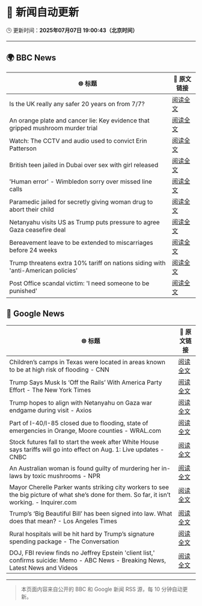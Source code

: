 # 🧠 新闻自动更新

🕒 更新时间：**2025年07月07日 19:00:43（北京时间）**

---

## 🌍 BBC News

| 🌐 标题 | 🔗 原文链接 |
|--------|-------------|
| Is the UK really any safer 20 years on from 7/7? | [阅读全文](https://www.bbc.com/news/articles/c14e77je72mo) |
| An orange plate and cancer lie: Key evidence that gripped mushroom murder trial | [阅读全文](https://www.bbc.com/news/articles/cdx554n1x0wo) |
| Watch: The CCTV and audio used to convict Erin Patterson | [阅读全文](https://www.bbc.com/news/videos/c62gd705ly9o) |
| British teen jailed in Dubai over sex with girl released | [阅读全文](https://www.bbc.com/news/articles/cq8zdvzj5vwo) |
| 'Human error' - Wimbledon sorry over missed line calls | [阅读全文](https://www.bbc.com/sport/tennis/articles/czry1j5e32ko) |
| Paramedic jailed for secretly giving woman drug to abort their child | [阅读全文](https://www.bbc.com/news/articles/c9qxneddqn2o) |
| Netanyahu visits US as Trump puts pressure to agree Gaza ceasefire deal | [阅读全文](https://www.bbc.com/news/articles/cy4ypze027ro) |
| Bereavement leave to be extended to miscarriages before 24 weeks | [阅读全文](https://www.bbc.com/news/articles/cz9k12w5j54o) |
| Trump threatens extra 10% tariff on nations siding with 'anti-American policies' | [阅读全文](https://www.bbc.com/news/articles/c1dnz7gw92zo) |
| Post Office scandal victim: 'I need someone to be punished' | [阅读全文](https://www.bbc.com/news/articles/cx244zk2jppo) |

## 📰 Google News

| 🌐 标题 | 🔗 原文链接 |
|--------|-------------|
| Children’s camps in Texas were located in areas known to be at high risk of flooding - CNN | [阅读全文](https://news.google.com/rss/articles/CBMieEFVX3lxTE5PVW9FRnJwclVVUldMbE9DVWNDdWlqcGFzNHk5ZFY3U3R5TnMzcU5QQ3ZZQnFBdzhYT2tLWnFXNXZldEcwazlpRkM3T2ktZWdwTmtpb1lFOGhpZjNmdUZ1UDVDVHJFWnE0TWNvQXB0NWwtQUJPa0tXTdIBfkFVX3lxTE5HVUwtZmFGSVYtNVB3S3BhZ2JJRFgtQ2VheFVMb3E0MHMtcUZyMnZWWXI1LUh4eVN4WFNIeGU5ZVA3OFhRX3huRW9pRjJpeThGZ1QwV3R2bUk3cmozdnFTcm1aYXFQTTlNcGI0UzAzWDNtWTVlcC1kYkhtUGdTdw?oc=5) |
| Trump Says Musk Is ‘Off the Rails’ With America Party Effort - The New York Times | [阅读全文](https://news.google.com/rss/articles/CBMiggFBVV95cUxPcjBGSzRWX09YbXVrUkd0WW5YajNTRXV6NW1vbTNfQU5ydWk5QWpHY1E3b25rNHk5bDFwLXZ5Zk5MLVNETk0xeGRrdDUzMXJUMC1Haml4Z1BVTU1tdEx0b1UweWhabFdrS2E2a3pmYzdEWFB0SF9Lc1JjTDlfckVCZlRB?oc=5) |
| Trump hopes to align with Netanyahu on Gaza war endgame during visit - Axios | [阅读全文](https://news.google.com/rss/articles/CBMiggFBVV95cUxOQ2QzTVNEOUxzeHdtaVpKOVJKZjNGZ1lIZElnd2VTZzFLWUZUV0ZLWl96d3BhcWNVMFlrMjROQ2xENFJGZjJGdU8wT29aVUY1LWpEcm1ZbmVvZkJ3REd6RExDQi04V1ZqRVVkTkZzSnp2SzJ4cWJfQnoxM0VqTW54ZUln?oc=5) |
| Part of I-40/I-85 closed due to flooding, state of emergencies in Orange, Moore counties - WRAL.com | [阅读全文](https://news.google.com/rss/articles/CBMijwFBVV95cUxNZ1pfYlJTcEtiN3VkV01lbzItZEg2WnJ6c3dfUEdLZXR6WTZmYVh2alBLNWl4M2ZpTERhSnpBa2FKOVZpcG5IWklhdzBmaGUybWl1UTQ3elBtN2JPSWRoMkxfRFhaWHhMWUMtVmdpQUFZb3Zxa0hjVDJpa0c0T0FLQ0tsYUd1Z3VmVzY0MDh2aw?oc=5) |
| Stock futures fall to start the week after White House says tariffs will go into effect on Aug. 1: Live updates - CNBC | [阅读全文](https://news.google.com/rss/articles/CBMid0FVX3lxTFBMTEZfQTJISG93LTBYaXNKMnV3RGZKRU1wYnZWRjl0QmpVamFMa0VtazZwZWhxLWdxQXRIZFhoc3JPS2ZGSmhycnVJb05rM3plQzZNMUVaaUhaMllsLTJDaTVlcDJJS050ajFPd05IaHZ6QkE3ZF8w0gF8QVVfeXFMUEZsVS0wNkVsd29UTzlwZ01ycG5zZDlncjE2T2tkSElMNTZ4STdFUWkxZDBIR1hucnh4eXpiUlVqQ0xQUTBMUjRGUTZFdHRLaHgyaG90ZHRkalUzMWFaZjZwZlRaMUpTUHRMTl9ZNGdmQkU3b0RUU012cWpNcw?oc=5) |
| An Australian woman is found guilty of murdering her in-laws by toxic mushrooms - NPR | [阅读全文](https://news.google.com/rss/articles/CBMikwFBVV95cUxQeWtxcmcwNTN2bWdFVFpiemtTbHBwUFZhQnZPLTJpQ1hwWWxYbllmSkc4bjlkRVdUcjJyTy0zVnFNTC00WWdHMHdpeWVXSmVmRzI5dEZQWVBUQWFzQWNNdmYzcXN5LWFzX0xOcUlMaHVzcklxNXloNWt6alFXSkNuTk5PZkhkNFh3a3BiZl9SNS1DVHM?oc=5) |
| Mayor Cherelle Parker wants striking city workers to see the big picture of what she’s done for them. So far, it isn’t working. - Inquirer.com | [阅读全文](https://news.google.com/rss/articles/CBMirAFBVV95cUxQNllybGI3MFI5dEpQYjdLSzB6TVd0ZklaaE1yaVhFYjI2OWFCdk02dF84c2lVZkpzZGphbk9uejRPbG9WMUV1SEEwWXVuVFktOC0wSUJ4UGc0dldEeTMtRlR2TEU0VWZoZVU1RmRUY1hvWmY0LVc4ZkpWMEx4eXl3M2psRC1CSXd6b1Vsd2FEc1ZtVGhqZ0RmZ3QxZXF5MTNxd1BPQk1xeURsUTUy?oc=5) |
| Trump’s ‘Big Beautiful Bill’ has been signed into law. What does that mean? - Los Angeles Times | [阅读全文](https://news.google.com/rss/articles/CBMi3wFBVV95cUxNSXhFVFRmUDNHU0F3UWpjOEFnUG16c0VyT2M0dk5Ua3oyQkUweTRuQUV4c3JROVcxX3pIM1J5MTdpQ1dtY083YUxVS1BVYUswRjZoQjFMZW16U0xmUzRmaEI3TS15WUZOQkFhSGNDb1E4LTRzTUVIZWpsOG5hN29zX3NLVFU3LUx0Z0RyaVVLNTNaZnE2N2pMSVE3R296aEVOTU5Vdmc4ZG50UUFfWklRSk5rVFN2aVl3TDIzLUg3aEN4WFM2VE5rUzhWSTJYZ0E3djZ0amxPS2l5WWtwdmgw?oc=5) |
| Rural hospitals will be hit hard by Trump’s signature spending package - The Conversation | [阅读全文](https://news.google.com/rss/articles/CBMipwFBVV95cUxQdkk5SGEtcjlDNUNQT3Zmc2dBZ2tUNXFrTDc0U01XZFFBMXlVSldaSkw2TnZZTk5PTU1ZOXByNDk1RU5ySDdxSzVKd2E1RGFjZ1ItYmNtRWFMRWFmUnNicDNGUGwyTFpCU19Obk42ME83OVk1VktLR1QtVWpiMFg3SGI1TWdqVGtISDRfZUJuY3psQjFPUE1CaFBnR3A0Z1VSc3NNWmFRRQ?oc=5) |
| DOJ, FBI review finds no Jeffrey Epstein 'client list,' confirms suicide: Memo - ABC News - Breaking News, Latest News and Videos | [阅读全文](https://news.google.com/rss/articles/CBMimAFBVV95cUxOeXBCYjlNTnpkbzFUVXZ6RUg2WXNfMk5yXzlOVW1BRjJTZUNULW5xRWU3VjFhZHIxbWtzNl9Hc1pXUXhDNjhEWnZyRFY0TjRmeW1MUjQ3VHZhVEpHX3puOWc4ZmVkQjg1UVI3ZzNxWGNfVEJSOTRJWUhtWTRkR09mVHgtSk44WkttUFVTV0xzVWMzR1Vmb3BVa9IBngFBVV95cUxQUkRFNTFvSkFyZy1GYTNiQnYxQVIyY0lkcThoQ2Nmc0M3ZzBBdzdqZW12azBJYUQ3MnJ3OHdwYmdHY2I3WHNLTVNSM0dSX1Z4d0lOQXJ6dFNQVGRLd0JZMWpFckhBV2JxUXpyVzFfM1drbUZHTThvNXZxMHNZLTFxX19VRkRxMEZaanZHUEswYlJ0YzQwRVBKdVhHcUU2dw?oc=5) |

---
> 本页面内容来自公开的 BBC 和 Google 新闻 RSS 源，每 10 分钟自动更新。